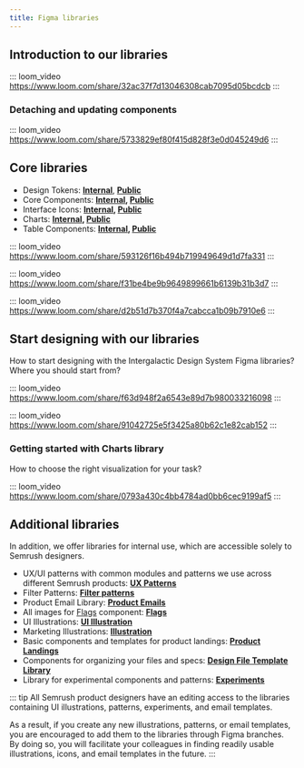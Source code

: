```yaml
---
title: Figma libraries
---
```


## Introduction to our libraries

::: loom_video https://www.loom.com/share/32ac37f7d13046308cab7095d05bcdcb :::

### Detaching and updating components

::: loom_video https://www.loom.com/share/5733829ef80f415d828f3e0d045249d6 :::

## Core libraries

- Design Tokens: **[Internal](https://www.figma.com/file/3oPFz95uakNgr0diY7k5dW/Design-Tokens)**, **[Public](https://www.figma.com/community/file/1274028958101796491/semrush-design-tokens)**
- Core Components: **[Internal](https://www.figma.com/file/pird5k22HfjGRUzZUfW1Qf/%E2%9D%96-New-Components), [Public](https://www.figma.com/community/file/1085155066176261708)**
- Interface Icons: **[Internal](https://www.figma.com/file/lVX2dKnVFtcSTQV7eSS5j1/%F0%9F%94%8D-Icons), [Public](https://www.figma.com/community/file/1104055318873511031)**
- Charts: **[Internal](https://www.figma.com/file/eODzGSSSlI8fl0x5fsv9cf/%E2%9C%A8-Charts), [Public](https://www.figma.com/community/file/1104055641569356920)**
- Table Components: **[Internal](https://www.figma.com/file/R3kShIAwBMr9K5XSqXuQ3R/%E2%9C%A8-Table-components?type=design&t=n91YMTeTXAEyz6Cp-6), [Public](https://www.figma.com/community/file/1274029407972533900/semrush-table-components-library)**

::: loom_video https://www.loom.com/share/593126f16b494b719949649d1d7fa331 :::

::: loom_video https://www.loom.com/share/f31be4be9b9649899661b6139b31b3d7 :::

::: loom_video https://www.loom.com/share/d2b51d7b370f4a7cabcca1b09b7910e6 :::

## Start designing with our libraries

How to start designing with the Intergalactic Design System Figma libraries? Where you should start from?

::: loom_video https://www.loom.com/share/f63d948f2a6543e89d7b980033216098 :::

::: loom_video https://www.loom.com/share/91042725e5f3425a80b62c1e82cab152 :::

### Getting started with Charts library

How to choose the right visualization for your task?

::: loom_video https://www.loom.com/share/0793a430c4bb4784ad0bb6cec9199af5 :::

## Additional libraries

In addition, we offer libraries for internal use, which are accessible solely to Semrush designers.

- UX/UI patterns with common modules and patterns we use across different Semrush products: **[UX Patterns](https://www.figma.com/file/EWdX1ly5KsoNu8sywYJdKk/%F0%9F%92%A0-Patterns)**
- Filter Patterns: **[Filter patterns](https://www.figma.com/file/F4eeHJhChJZ4jGPDwl0uLT/%F0%9F%92%A0-Filters?type=design&t=sdNtVYO1eawmYT2y-6)**
- Product Email Library: **[Product Emails](https://www.figma.com/design/uBxKSTlXSEDiKvFp6txzrr/%F0%9F%93%AE-Product-Email-Library?m=auto)**
- All images for [Flags](/components/flags/flags) component: **[Flags](https://www.figma.com/file/DjWsMXmFfCMxtiyNtoYjRO/%F0%9F%94%8D-Flags?type=design&t=n91YMTeTXAEyz6Cp-6)**
- UI Illustrations: **[UI Illustration](https://www.figma.com/file/0eyXfQt4cbmx5y8L5oddeo/%F0%9F%91%A9%E2%80%8D%F0%9F%8E%A4-UI-illustrations)**
- Marketing Illustrations: **[Illustration](https://www.figma.com/file/UbJFnas5a8uAVlubA8RtmU/Illustration)**
- Basic components and templates for product landings: **[Product Landings](https://www.figma.com/file/K02X01Nb0LuGuHTzsaE5DK/Product-landings-library)**
- Components for organizing your files and specs: **[Design File Template Library](https://www.figma.com/file/ZDRC056k8PbUFi3qoFAWj9/Design-File-Template-Library)**
- Library for experimental components and patterns: **[Experiments](https://www.figma.com/file/n694tB9BkzBkhxetdTiFE8/Experimental-components)**

::: tip
All Semrush product designers have an editing access to the libraries containing UI illustrations, patterns, experiments, and email templates.

As a result, if you create any new illustrations, patterns, or email templates, you are encouraged to add them to the libraries through Figma branches. By doing so, you will facilitate your colleagues in finding readily usable illustrations, icons, and email templates in the future.
:::
